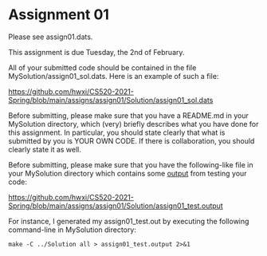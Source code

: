 # Assignment 01

Please see assign01.dats.

This assignment is due Tuesday, the 2nd of February.

All of your submitted code should be contained in the file
MySolution/assign01_sol.dats. Here is an example of such a file:

https://github.com/hwxi/CS520-2021-Spring/blob/main/assigns/assign01/Solution/assign01_sol.dats

Before submitting, please make sure that you have a README.md in
your MySolution directory, which (very) briefly describes what you
have done for this assignment. In particular, you should state clearly
that what is submitted by you is YOUR OWN CODE. If there is collaboration,
you should clearly state it as well.

Before submitting, please make sure that you have the
following-like file in your MySolution directory which contains
some [output](./Solution/assign01_test.output) from testing your code:

https://github.com/hwxi/CS520-2021-Spring/blob/main/assigns/assign01/Solution/assign01_test.output

For instance, I generated my assign01_test.out by executing the following
command-line in MySolution directory:

```
make -C ../Solution all > assign01_test.output 2>&1
```

